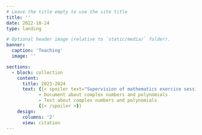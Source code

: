 ```yaml
---
# Leave the title empty to use the site title
title: ''
date: 2022-10-24
type: landing

# Optional header image (relative to `static/media/` folder).
banner:
  caption: 'Teaching'
  image: ''

sections:
  - block: collection
    content:
      title: 2023-2024
      text: {{< spoiler text="Supervision of mathematics exercice sessions in a Bachelor in Engineering Mechanics at the University of Lyon." >}}
            - Document about complex numbers and polynomials
            - Test about complex numbers and polynomials
            {{< /spoiler >}}
    design:
      columns: '2'
      view: citation
---
```

